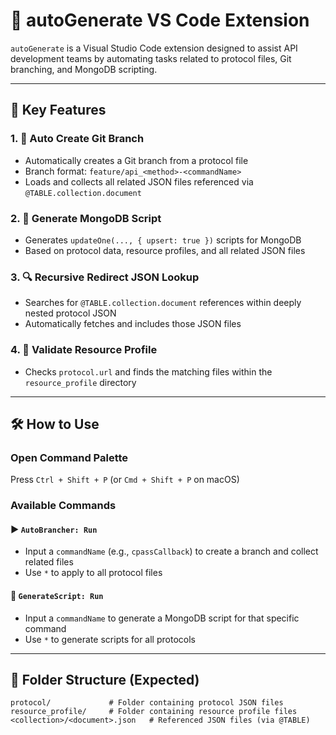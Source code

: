 # 🧩 autoGenerate VS Code Extension

`autoGenerate` is a Visual Studio Code extension designed to assist API development teams by automating tasks related to protocol files, Git branching, and MongoDB scripting.

---

## 🚀 Key Features

### 1. 🔀 Auto Create Git Branch
- Automatically creates a Git branch from a protocol file
- Branch format: `feature/api_<method>-<commandName>`
- Loads and collects all related JSON files referenced via `@TABLE.collection.document`

### 2. 📜 Generate MongoDB Script
- Generates `updateOne(..., { upsert: true })` scripts for MongoDB
- Based on protocol data, resource profiles, and all related JSON files

### 3. 🔍 Recursive Redirect JSON Lookup
- Searches for `@TABLE.collection.document` references within deeply nested protocol JSON
- Automatically fetches and includes those JSON files

### 4. 📂 Validate Resource Profile
- Checks `protocol.url` and finds the matching files within the `resource_profile` directory

---

## 🛠 How to Use

### Open Command Palette
Press `Ctrl + Shift + P` (or `Cmd + Shift + P` on macOS)

### Available Commands

#### ▶️ `AutoBrancher: Run`
- Input a `commandName` (e.g., `cpassCallback`) to create a branch and collect related files
- Use `*` to apply to all protocol files

#### 📝 `GenerateScript: Run`
- Input a `commandName` to generate a MongoDB script for that specific command
- Use `*` to generate scripts for all protocols

---

## 📁 Folder Structure (Expected)

```plaintext
protocol/             # Folder containing protocol JSON files
resource_profile/     # Folder containing resource profile files
<collection>/<document>.json   # Referenced JSON files (via @TABLE)
